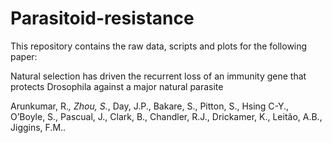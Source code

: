 # Parasitoid-resistance

This repository contains the raw data, scripts and plots for the following paper:

Natural selection has driven the recurrent loss of an immunity gene that protects Drosophila against a major natural parasite

Arunkumar, R.*, Zhou, S.*, Day, J.P., Bakare, S., Pitton, S., Hsing C-Y., O’Boyle, S., Pascual, J., Clark, B., Chandler, R.J., Drickamer, K., Leitão, A.B., Jiggins, F.M..

 
